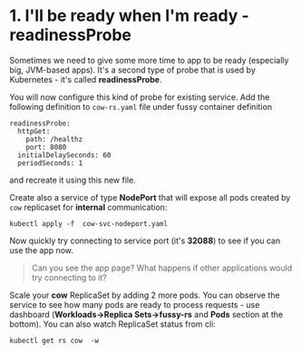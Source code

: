 # 1. I'll be ready when I'm ready - readinessProbe

Sometimes we need to give some more time to app to be ready (especially big, JVM-based apps). It's a second type of probe that is used by Kubernetes - it's called **readinessProbe**.

You will now configure this kind of probe for existing service. Add the following definition to `cow-rs.yaml` file under fussy container definition

```
readinessProbe:
  httpGet:
    path: /healthz
    port: 8080
  initialDelaySeconds: 60
  periodSeconds: 1
```

and recreate it using this new file.

Create also a service of type **NodePort** that will expose all pods created by `cow` replicaset for **internal** communication:

```
kubectl apply -f  cow-svc-nodeport.yaml
```

Now quickly try connecting to service port (it's **32088**) to see if you can use the app now.
> Can you see the app page? What happens if other applications would try connecting to it?

Scale your **cow** ReplicaSet by adding 2 more pods. You can observe the service to see how many pods are ready to process requests - use dashboard (**Workloads->Replica Sets->fussy-rs** and **Pods** section at the bottom). You can also watch ReplicaSet status from cli:

```
kubectl get rs cow  -w
```

